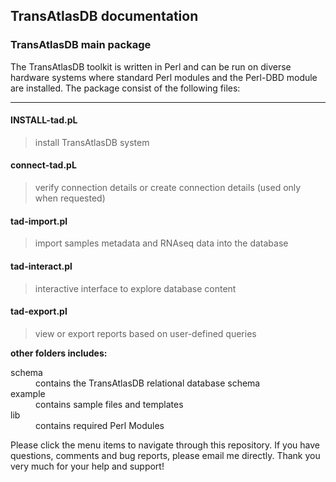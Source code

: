 ## TransAtlasDB documentation

### TransAtlasDB main package

The TransAtlasDB toolkit is written in Perl and can be run on diverse hardware systems where standard Perl modules and the Perl-DBD module are installed. The package consist of the following files:

* * *


#### [](#header-4)INSTALL-tad.pL

> install TransAtlasDB system

#### [](#header-4)connect-tad.pL

> verify connection details or create connection details (used only when requested)

#### [](#header-4)tad-import.pl

> import samples metadata and RNAseq data into the database

#### [](#header-4)tad-interact.pl

> interactive interface to explore database content

#### [](#header-4)tad-export.pl

> view or export reports based on user-defined queries

**other folders includes:**
<dl>
<dt>schema</dt>
<dd>contains the TransAtlasDB relational database schema</dd>
<dt>example</dt>
<dd>contains sample files and templates</dd>
<dt>lib</dt>
<dd>contains required Perl Modules</dd>
</dl>

Please click the menu items to navigate through this repository. If you have questions, comments and bug reports, please email me directly. Thank you very much for your help and support!
